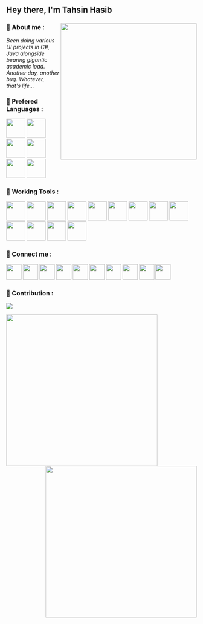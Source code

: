 ## Hey there,  I'm Tahsin Hasib

### 💠 About me : <img align = "right" src = "https://github-readme-stats.vercel.app/api/top-langs/?username=tahsinhasib&show_icons=true&theme=github_dark&count_private=true&hide_border=true&layout=compact&langs_count=15" width = "360px"> <br>

*Been doing various UI projects in C#, Java alongside bearing gigantic academic load. Another day, another bug. Whatever, that's life...*



### 💠 Prefered Languages :
<img height="50" src="https://img.icons8.com/color/256/c-programming.png"/><img height = "50">
<img height="50" src="https://img.icons8.com/color/256/c-plus-plus-logo.png"/>
<img height="50" src="https://img.icons8.com/color/256/java-coffee-cup-logo.png"/>
<img height="50" src="https://img.icons8.com/color/256/html-5--v1.png"/>
<img height="50" src="https://img.icons8.com/color/256/mysql-logo.png"/>
<img height="50" src="https://img.icons8.com/color/256/c-sharp-logo-2.png"/>




### 💠 Working Tools :

<img height="50" src = "https://img.icons8.com/color/256/visual-studio-code-2019.png"><img height ="50"> 
<img height="50" src = "https://img.icons8.com/fluency/256/visual-studio.png">
<img height="50" src = "https://img.icons8.com/fluency/256/sublime-text.png">
<img height="50" src = "https://img.icons8.com/color/256/code-blocks.png"> 
<img height="50" src = "https://img.icons8.com/color/256/oracle-logo.png">
<img height="50" src = "https://img.icons8.com/color/256/ms-word.png">
<img height="50" src = "https://img.icons8.com/color/256/ms-powerpoint--v1.png">
<img height="50" src = "https://img.icons8.com/color/256/ms-excel.png">
<img height="50" src = "https://img.icons8.com/fluency/256/microsoft-teams-2019.png">
<img height="50" src = "https://img.icons8.com/color/256/adobe-photoshop--v1.png"> 
<img height="50" src = "https://img.icons8.com/fluency/256/obs-studio.png"> 
<img height="50" src = "https://img.icons8.com/color/256/microsoft-sql-server.png">
<img height="50" src = "https://img.icons8.com/color/256/git.png">




### 💠 Connect me :

<a href = "https://facebook.com/tahsin.hasib.30/"><img src ="https://img.icons8.com/fluency/256/facebook.png" width ="40px"/></a>
<a href = "https://www.instagram.com/tahsinhasib_/"><img src ="https://img.icons8.com/fluency/256/instagram-new.png" width ="40px"/></a>
<a href = "https://www.linkedin.com/in/tahsinhasib/"><img src ="https://img.icons8.com/fluency/256/linkedin.png" width ="40px"/></a>
<a href = "https:https://twitter.com/tahsinhasib_152"><img src ="https://img.icons8.com/fluency/256/twitter.png" width ="40px"/></a>
<a href = "https://www.twitch.tv/tahsinhasib"><img src ="https://img.icons8.com/color/256/twitch--v2.png" width ="40px"/></a>
<img src = "https://img.icons8.com/fluency/256/discord-logo.png" width ="40px"/>
<a href = "https://www.hackerrank.com/tahsinhasib"><img src = "https://img.icons8.com/external-tal-revivo-shadow-tal-revivo/256/external-hackerrank-is-a-technology-company-that-focuses-on-competitive-programming-logo-shadow-tal-revivo.png" width = "40px"/></a>
<a href = "https://codeforces.com/profile/tahsinhasib"><img src = "https://img.icons8.com/external-tal-revivo-color-tal-revivo/256/external-codeforces-programming-competitions-and-contests-programming-community-logo-color-tal-revivo.png" width = "40px"/></a>
<a href = "https://stackoverflow.com/users/21026575/tahsin-hasib"><img src = "https://img.icons8.com/external-tal-revivo-color-tal-revivo/256/external-stack-overflow-is-a-question-and-answer-site-for-professional-logo-color-tal-revivo.png" width = "40px"/></a>
<a href = "https://auth.geeksforgeeks.org/user/tahsinhasib"><img src = "https://img.icons8.com/color/256/GeeksforGeeks.png" width = "40px"/></a>


### 💠 Contribution :

<img src = "https://github-readme-activity-graph.cyclic.app/graph?username=tahsinhasib&theme=react-dark&count_private=true&area=true&hide_border=false)">

<p><img align = "left" src = "https://github-readme-stats.vercel.app/api?username=tahsinhasib&theme=github_dark&&count_private=true&show_icons=true" width = "400px"><img align = "right" src = "https://streak-stats.demolab.com?user=tahsinhasib&theme=github-dark-blue&count_private=true" width = "400px"></p> <br><br><br><br><br><br><br><br><br>



<!--
<p><img src="https://komarev.com/ghpvc/?username=tahsinhasib&label=Profile%20views&color=0e8bb4&style=flat" alt="tahsinhasib" /></p>
<p><img src="https://img.shields.io/badge/American International University Bangladesh-blue"> <img src="https://img.shields.io/badge/FPS Gamer - Green"></p>
-->

